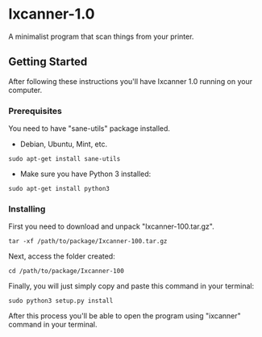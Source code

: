 # Ixcanner-1.0
A minimalist program that scan things from your printer.

## Getting Started

After following these instructions you'll have Ixcanner 1.0 running on your computer.

### Prerequisites

You need to have "sane-utils" package installed.

* Debian, Ubuntu, Mint, etc.
```
sudo apt-get install sane-utils
```
* Make sure you have Python 3 installed:
```
sudo apt-get install python3
```

### Installing

First you need to download and unpack "Ixcanner-100.tar.gz".
```
tar -xf /path/to/package/Ixcanner-100.tar.gz
```
Next, access the folder created:
```
cd /path/to/package/Ixcanner-100
```
Finally, you will just simply copy and paste this command in your terminal:
```
sudo python3 setup.py install
```
After this process you'll be able to open the program using "ixcanner" command in your terminal.


